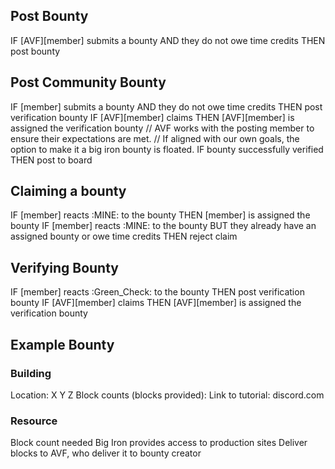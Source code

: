 ## Post Bounty

IF [AVF][member] submits a bounty AND they do not owe time credits THEN post bounty

## Post Community Bounty

IF [member] submits a bounty AND they do not owe time credits THEN post verification bounty
IF [AVF][member] claims THEN [AVF][member] is assigned the verification bounty
// AVF works with the posting member to ensure their expectations are met.
// If aligned with our own goals, the option to make it a big iron bounty is floated.
IF bounty successfully verified THEN post to board

## Claiming a bounty

IF [member] reacts :MINE: to the bounty THEN [member] is assigned the bounty
IF [member] reacts :MINE: to the bounty BUT they already have an assigned bounty or owe time credits THEN reject claim

## Verifying Bounty

IF [member] reacts :Green_Check: to the bounty THEN post verification bounty
IF [AVF][member] claims THEN [AVF][member] is assigned the verification bounty

## Example Bounty

### Building
Location: X Y Z
Block counts (blocks provided):
Link to tutorial: discord.com

### Resource
Block count needed
Big Iron provides access to production sites
Deliver blocks to AVF, who deliver it to bounty creator